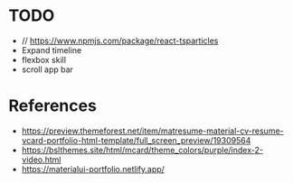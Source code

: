 # TODO
- // https://www.npmjs.com/package/react-tsparticles
- Expand timeline
- flexbox skill
- scroll app bar

# References
- https://preview.themeforest.net/item/matresume-material-cv-resume-vcard-portfolio-html-template/full_screen_preview/19309564
- https://bslthemes.site/html/mcard/theme_colors/purple/index-2-video.html
- https://materialui-portfolio.netlify.app/